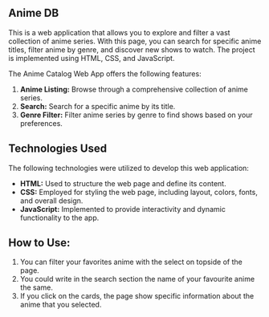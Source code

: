  ## Anime DB

This is a web application that allows you to explore and filter a vast collection of anime series. With this page, you can search for specific anime titles, filter anime by genre, and discover new shows to watch. The project is implemented using HTML, CSS, and JavaScript.

The Anime Catalog Web App offers the following features:

1. **Anime Listing:** Browse through a comprehensive collection of anime series.
2. **Search:** Search for a specific anime by its title.
3. **Genre Filter:** Filter anime series by genre to find shows based on your preferences.

## Technologies Used

The following technologies were utilized to develop this web application:

- **HTML:** Used to structure the web page and define its content.
- **CSS:** Employed for styling the web page, including layout, colors, fonts, and overall design.
- **JavaScript:** Implemented to provide interactivity and dynamic functionality to the app.

## How to Use:

1. You can filter your favorites anime with the select on topside of the page.
2. You could write in the search section the name of your favourite anime the same.
3. If you click on the cards, the page show specific information about the anime that you selected.

## 


